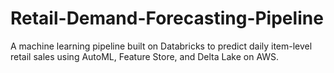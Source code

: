 # Retail-Demand-Forecasting-Pipeline
A machine learning pipeline built on Databricks to predict daily item-level retail sales using AutoML, Feature Store, and Delta Lake on AWS.
